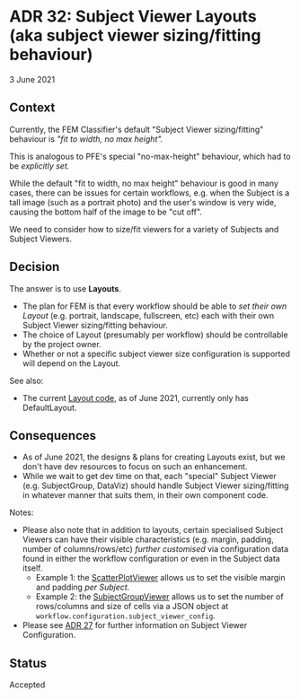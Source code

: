# ADR 32: Subject Viewer Layouts (aka subject viewer sizing/fitting behaviour)

3 June 2021

## Context

Currently, the FEM Classifier's default "Subject Viewer sizing/fitting" behaviour is _"fit to width, no max height"._

This is analogous to PFE's special "no-max-height" behaviour, which had to be _explicitly set._

While the default "fit to width, no max height" behaviour is good in many cases, there can be issues for certain workflows, e.g. when the Subject is a tall image (such as a portrait photo) and the user's window is very wide, causing the bottom half of the image to be "cut off".

We need to consider how to size/fit viewers for a variety of Subjects and Subject Viewers.

## Decision

The answer is to use **Layouts**.

- The plan for FEM is that every workflow should be able to _set their own Layout_ (e.g. portrait, landscape, fullscreen, etc) each with their own Subject Viewer sizing/fitting behaviour.
- The choice of Layout (presumably per workflow) should be controllable by the project owner.
- Whether or not a specific subject viewer size configuration is supported will depend on the Layout.

See also:
- The current [Layout code](../../packages/lib-classifier/src/components/Classifier/components/Layout), as of June 2021, currently only has DefaultLayout.

## Consequences

- As of June 2021, the designs & plans for creating Layouts exist, but we don't have dev resources to focus on such an enhancement.
- While we wait to get dev time on that, each "special" Subject Viewer (e.g. SubjectGroup, DataViz) should handle Subject Viewer sizing/fitting in whatever manner that suits them, in their own component code.

Notes:
- Please also note that in addition to layouts, certain specialised Subject Viewers can have their visible characteristics (e.g. margin, padding, number of columns/rows/etc) _further customised_ via configuration data found in either the workflow configuration or even in the Subject data itself. 
  - Example 1: the [ScatterPlotViewer](https://github.com/zooniverse/front-end-monorepo/blob/master/packages/lib-classifier/src/components/Classifier/components/SubjectViewer/components/ScatterPlotViewer/README.md) allows us to set the visible margin and padding _per Subject._
  - Example 2: the [SubjectGroupViewer](https://github.com/zooniverse/front-end-monorepo/blob/master/packages/lib-classifier/src/components/Classifier/components/SubjectViewer/components/SubjectGroupViewer/README.md) allows us to set the number of rows/columns and size of cells via a JSON object at `workflow.configuration.subject_viewer_config`.
- Please see [ADR 27](./adr-27.md) for further information on Subject Viewer Configuration.

## Status

Accepted
